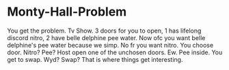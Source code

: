 # Monty-Hall-Problem
You get the problem. 
Tv Show.
3 doors for you to open, 1 has lifelong discord nitro, 2 have belle delphine pee water.
Now ofc you want belle delphine's pee water because we simp. No fr you want nitro.
You choose door. Nitro? Pee?
Host open one of the unchosen doors. Ew. Pee inside.
You get to swap. Wyd? Swap?
That is where things get interesting.

